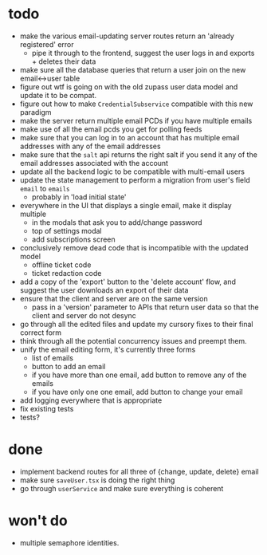 # todo

- make the various email-updating server routes return an 'already registered' error
  - pipe it through to the frontend, suggest the user logs in and exports + deletes their data
- make sure all the database queries that return a user join on the new email<->user table
- figure out wtf is going on with the old zupass user data model and update it to be compat.
- figure out how to make `CredentialSubservice` compatible with this new paradigm
- make the server return multiple email PCDs if you have multiple emails
- make use of all the email pcds you get for polling feeds
- make sure that you can log in to an account that has multiple email addresses with any of the email addresses
- make sure that the `salt` api returns the right salt if you send it any of the email addresses associated with the account
- update all the backend logic to be compatible with multi-email users
- update the state management to perform a migration from user's field `email` to `emails`
  - probably in 'load initial state'
- everywhere in the UI that displays a single email, make it display multiple
  - in the modals that ask you to add/change password
  - top of settings modal
  - add subscriptions screen
- conclusively remove dead code that is incompatible with the updated model
  - offline ticket code
  - ticket redaction code
- add a copy of the 'export' button to the 'delete account' flow, and suggest the user downloads an export of their data
- ensure that the client and server are on the same version
  - pass in a 'version' parameter to APIs that return user data so that the client and server do not desync
- go through all the edited files and update my cursory fixes to their final correct form
- think through all the potential concurrency issues and preempt them.
- unify the email editing form, it's currently three forms
  - list of emails
  - button to add an email
  - if you have more than one email, add button to remove any of the emails
  - if you have only one one email, add button to change your email
- add logging everywhere that is appropriate
- fix existing tests
- tests?

# done

- implement backend routes for all three of {change, update, delete} email
- make sure `saveUser.tsx` is doing the right thing
- go through `userService` and make sure everything is coherent

# won't do

- multiple semaphore identities.
